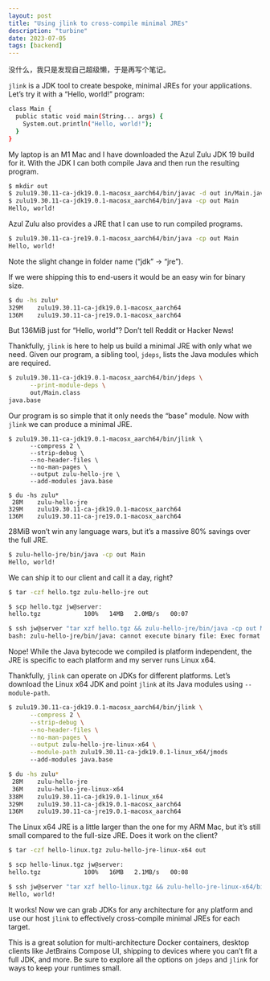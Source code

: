 ```yaml
---
layout: post
title: "Using jlink to cross-compile minimal JREs"
description: "turbine"
date: 2023-07-05
tags: [backend]
---
```


没什么，我只是发现自己超级懒，于是再写个笔记。

<!--more-->

`jlink` is a JDK tool to create bespoke, minimal JREs for your applications. Let’s try it with a “Hello, world!” program:

```bash
class Main {
  public static void main(String... args) {
    System.out.println("Hello, world!");
  }
}
```

My laptop is an M1 Mac and I have downloaded the Azul Zulu JDK 19 build for it. With the JDK I can both compile Java and then run the resulting program.

```bash
$ mkdir out
$ zulu19.30.11-ca-jdk19.0.1-macosx_aarch64/bin/javac -d out in/Main.java
$ zulu19.30.11-ca-jdk19.0.1-macosx_aarch64/bin/java -cp out Main
Hello, world!
```

Azul Zulu also provides a JRE that I can use to run compiled programs.

```bash
$ zulu19.30.11-ca-jre19.0.1-macosx_aarch64/bin/java -cp out Main
Hello, world!
```

Note the slight change in folder name (“jdk” → “jre”).

If we were shipping this to end-users it would be an easy win for binary size.

```bash
$ du -hs zulu*
329M    zulu19.30.11-ca-jdk19.0.1-macosx_aarch64
136M    zulu19.30.11-ca-jre19.0.1-macosx_aarch64
```

But 136MiB just for “Hello, world”? Don’t tell Reddit or Hacker News!

Thankfully, `jlink` is here to help us build a minimal JRE with only what we need. Given our program, a sibling tool, `jdeps`, lists the Java modules which are required.

```bash
$ zulu19.30.11-ca-jdk19.0.1-macosx_aarch64/bin/jdeps \
      --print-module-deps \
      out/Main.class
java.base
```

Our program is so simple that it only needs the “base” module. Now with `jlink` we can produce a minimal JRE.

```
$ zulu19.30.11-ca-jdk19.0.1-macosx_aarch64/bin/jlink \
      --compress 2 \
      --strip-debug \
      --no-header-files \
      --no-man-pages \
      --output zulu-hello-jre \
      --add-modules java.base

$ du -hs zulu*
 28M    zulu-hello-jre
329M    zulu19.30.11-ca-jdk19.0.1-macosx_aarch64
136M    zulu19.30.11-ca-jre19.0.1-macosx_aarch64
```

28MiB won’t win any language wars, but it’s a massive 80% savings over the full JRE.

```bash
$ zulu-hello-jre/bin/java -cp out Main
Hello, world!
```

We can ship it to our client and call it a day, right?

```bash
$ tar -czf hello.tgz zulu-hello-jre out

$ scp hello.tgz jw@server:
hello.tgz            100%   14MB   2.0MB/s   00:07

$ ssh jw@server "tar xzf hello.tgz && zulu-hello-jre/bin/java -cp out Main"
bash: zulu-hello-jre/bin/java: cannot execute binary file: Exec format error
```

Nope! While the Java bytecode we compiled is platform independent, the JRE is specific to each platform and my server runs Linux x64.

Thankfully, `jlink` can operate on JDKs for different platforms. Let’s download the Linux x64 JDK and point `jlink` at its Java modules using `--module-path`.

```bash
$ zulu19.30.11-ca-jdk19.0.1-macosx_aarch64/bin/jlink \
      --compress 2 \
      --strip-debug \
      --no-header-files \
      --no-man-pages \
      --output zulu-hello-jre-linux-x64 \
      --module-path zulu19.30.11-ca-jdk19.0.1-linux_x64/jmods
      --add-modules java.base

$ du -hs zulu*
 28M    zulu-hello-jre
 36M    zulu-hello-jre-linux-x64
338M    zulu19.30.11-ca-jdk19.0.1-linux_x64
329M    zulu19.30.11-ca-jdk19.0.1-macosx_aarch64
136M    zulu19.30.11-ca-jre19.0.1-macosx_aarch64
```

The Linux x64 JRE is a little larger than the one for my ARM Mac, but it’s still small compared to the full-size JRE. Does it work on the client?

```bash
$ tar -czf hello-linux.tgz zulu-hello-jre-linux-x64 out

$ scp hello-linux.tgz jw@server:
hello.tgz            100%   16MB   2.1MB/s   00:08

$ ssh jw@server "tar xzf hello-linux.tgz && zulu-hello-jre-linux-x64/bin/java -cp out Main"
Hello, world!
```

It works! Now we can grab JDKs for any architecture for any platform and use our host `jlink` to effectively cross-compile minimal JREs for each target.

This is a great solution for multi-architecture Docker containers, desktop clients like JetBrains Compose UI, shipping to devices where you can’t fit a full JDK, and more. Be sure to explore all the options on `jdeps` and `jlink` for ways to keep your runtimes small.

